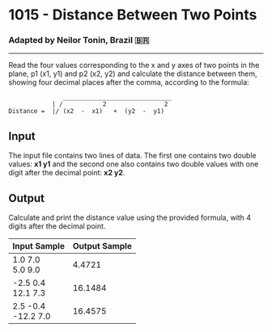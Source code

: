 # 1015 - Distance Between Two Points
### Adapted by Neilor Tonin, Brazil <span>&#x1f1e7;&#x1f1f7;</span>
---

Read the four values corresponding to the x and y axes of two points in the plane, p1 (x1, y1) and p2 (x2, y2) and calculate the distance between them, showing four decimal places after the comma, according to the formula:

                   ______________________________
                | /           2                2
    Distance =  |/ (x2  -  x1)   +  (y2  -  y1) 



## Input

The input file contains two lines of data. The first one contains two double values: **x1 y1** and the second one also contains two double values with one digit after the decimal point: **x2 y2**.

## Output

Calculate and print the distance value using the provided formula, with 4 digits after the decimal point.

| Input Sample | Output Sample |
| --- | --- |
|1.0 7.0</br>5.0 9.0|4.4721|
|-2.5 0.4</br>12.1 7.3|16.1484|
2.5 -0.4</br>-12.2 7.0|16.4575|
